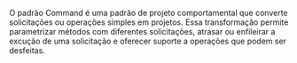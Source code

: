 O padrão Command é uma padrão de projeto comportamental que converte solicitações ou operações simples em projetos.
Essa transformação permite parametrizar métodos com diferentes solicitações, atrasar ou enfileirar a excução de uma 
solicitação e oferecer suporte a operações que podem ser desfeitas.

